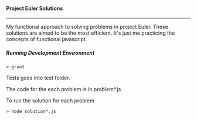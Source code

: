 #### Project Euler Solutions
---

My functional approach to solving problems in project Euler. These solutions are aimed to be the most efficient. It's just me practicing the concepts of functional javascript.

##### Running Development Environment

```
> grunt
```

Tests goes into test folder.

The code for the each problem is in problem*.js

To run the solution for each problem

```
> node solution*.js
```